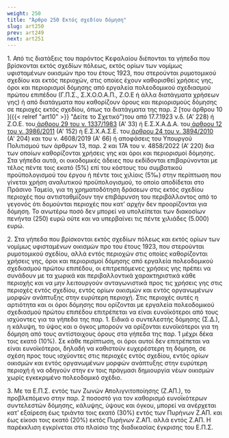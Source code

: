 ```yaml
---
weight: 250
title: "Άρθρο 250 Εκτός σχεδίου δόμηση"
slug: art250
prev: art249
next: art251
---
```


1\. Από τις διατάξεις του παρόντος Κεφαλαίου διέπονται τα γήπεδα που βρίσκονται εκτός σχεδίων πόλεως, εκτός ορίων των νομίμως υφισταμένων οικισμών προ του έτους 1923, που στερούνται ρυμοτομικού σχεδίου και εκτός περιοχών, στις οποίες έχουν καθορισθεί χρήσεις γης, όροι και περιορισμοί δόμησης από εργαλεία πολεοδομικού σχεδιασμού πρώτου επιπέδου (Γ.Π.Σ., Σ.Χ.Ο.Ο.Α.Π., Ζ.Ο.Ε ή άλλα διατάγματα χρήσεων γης) ή από διατάγματα που καθορίζουν όρους και περιορισμούς δόμησης σε περιοχές εκτός σχεδίου, όπως τα διατάγματα της παρ. 2 [του άρθρου 10 ]({{< relref "art10" >}} "Δείτε το Σχετικό")του από 17.7.1923 ν.δ. (Α' 228) ή Z.O.E. του<a href="https://ia37rg02wpsa01.blob.core.windows.net/fek/01/1983/19830100033.pdf" title="Δείτε το Σχετικό"> άρθρου 29 του ν. 1337/1983</a> (Α' 33) ή Ε.Σ.Χ.Α.Δ.Α. του<a href="https://ia37rg02wpsa01.blob.core.windows.net/fek/01/2011/20110100152.pdf" title="Δείτε το Σχετικό"> άρθρου 12 του ν. 3986/2011</a> (Α' 152) ή Ε.Σ.Χ.Α.Σ.Ε. του<a href="https://ia37rg02wpsa01.blob.core.windows.net/fek/01/2010/20100100204.pdf" title="Δείτε το Σχετικό"> άρθρου 24 του ν. 3894/2010</a> (Α' 204) και του ν. 4608/2019 (Α' 66) ή αποφάσεις του Υπουργού Πολιτισμού των άρθρων 13, παρ. 2 και 17Α του ν. 4858/2022 (Α’ 220) δια των οποίων καθορίζονται χρήσεις γης και όροι και περιορισμοί δόμησης. Στα γήπεδα αυτά, οι οικοδομικές άδειες που εκδίδονται επιβαρύνονται με τέλος πέντε τοις εκατό (5%) επί του κόστους του συμβατικού προϋπολογισμού του έργου ή πέντε τοις χιλίοις (5‰) στην περίπτωση που γίνεται χρήση αναλυτικού προϋπολογισμού, το οποίο αποδίδεται στο Πράσινο Ταμείο, για τη χρηματοδότηση δράσεων στις εκτός σχεδίου περιοχές που αντισταθμίζουν την επιβάρυνση του περιβάλλοντος από το γεγονός ότι δομούνται περιοχές που κατ' αρχήν δεν προορίζονται για δόμηση. Το ανωτέρω ποσό δεν μπορεί να υπολείπεται των διακοσίων πενήντα (250) ευρώ ούτε και να υπερβαίνει τις πέντε χιλιάδες (5.000) ευρώ.

2\. Στα γήπεδα που βρίσκονται εκτός σχεδίων πόλεως και εκτός ορίων των νομίμως υφισταμένων οικισμών προ του έτους 1923, που στερούνται ρυμοτομικού σχεδίου, αλλά εντός περιοχών στις οποίες καθορίζονται χρήσεις γης, όροι και περιορισμοί δόμησης από εργαλεία πολεοδομικού σχεδιασμού πρώτου επιπέδου, οι επιτρεπόμενες χρήσεις γης πρέπει να συνάδουν με τα χωρικά και περιβαλλοντικά χαρακτηριστικά κάθε περιοχής και να μην λειτουργούν ανταγωνιστικά προς τις χρήσεις γης στις περιοχές εντός σχεδίου, εντός ορίων οικισμών και εντός οργανωμένων μορφών ανάπτυξης στην ευρύτερη περιοχή. Στις περιοχές αυτές η αρτιότητα και οι όροι δόμησης που ορίζονται με εργαλεία πολεοδομικού σχεδιασμού πρώτου επιπέδου επιτρέπεται να είναι ευνοϊκότεροι από τους ισχύοντες για τα γήπεδα της παρ. 1. Ειδικά ο συντελεστής δόμησης (Σ.Δ.), η κάλυψη, το ύψος και ο όγκος μπορούν να ορίζονται ευνοϊκότεροι για τη δόμηση από τους αντίστοιχους όρους στα γήπεδα της παρ. 1 μέχρι δέκα τοις εκατό (10%). Σε κάθε περίπτωση, οι όροι αυτοί δεν επιτρέπεται να είναι ευνοϊκότεροι, δηλαδή να καθιστούν ευχερέστερη τη δόμηση, σε σχέση προς τους ισχύοντες στις περιοχές εντός σχεδίου, εντός ορίων οικισμών και εντός οργανωμένων μορφών ανάπτυξης στην ευρύτερη περιοχή ή να οδηγούν στην εν τοις πράγμασι δημιουργία νέων οικισμών χωρίς εγκεκριμένο πολεοδομικό σχέδιο.

3\. Με τα Ε.Π.Σ. εντός των Ζωνών Απολιγνιτοποίησης (Ζ.ΑΠ.), το προβλεπόμενο στην παρ. 2 ποσοστό για τον καθορισμό ευνοϊκότερων συντελεστών δόμησης, κάλυψης, ύψους και όγκου, μπορεί να ανέρχεται κατ’ εξαίρεση έως τριάντα τοις εκατό (30%) εντός των Πυρήνων Ζ.ΑΠ. και έως είκοσι τοις εκατό (20%) εκτός Πυρήνων Ζ.ΑΠ. αλλά εντός Ζ.ΑΠ. Η παρέκκλιση εγκρίνεται στο πλαίσιο της διαδικασίας έγκρισης του Ε.Π.Σ.


